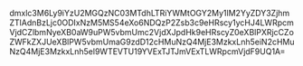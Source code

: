 dmxlc3M6Ly9iYzU2MGQzNC03MTdhLTRiYWMtOGY2My1lM2YyZDY3ZjhmZTlAdnBzLjc0ODIxNzM5MS54eXo6NDQzP2Zsb3c9eHRscy1ycHJ4LWRpcmVjdCZlbmNyeXB0aW9uPW5vbmUmc2VjdXJpdHk9eHRscyZ0eXBlPXRjcCZoZWFkZXJUeXBlPW5vbmUmaG9zdD12cHMuNzQ4MjE3MzkxLnh5eiN2cHMuNzQ4MjE3MzkxLnh5el9WTEVTU19YVExTJTJmVExTLWRpcmVjdF9UQ1A=
